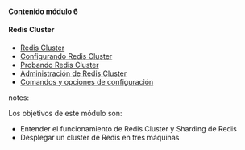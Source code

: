 #### Contenido módulo 6

#### Redis Cluster

* [Redis Cluster](/#redis_cluster)
* [Configurando Redis Cluster](/#setting_up_a_redis_cluster)
* [Probando Redis Cluster](/#testing_redis_cluster)
* [Administración de Redis Cluster](/#administrating_redis_cluster)
* [Comandos y opciones de configuración](/#commands_and_configuration_options)


notes:

Los objetivos de este módulo son:

* Entender el funcionamiento de Redis Cluster y Sharding de Redis
* Desplegar un cluster de Redis en tres máquinas 
